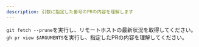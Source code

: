 ```yaml
---
description: 引数に指定した番号のPRの内容を理解します
---
```


`git fetch --prune`を実行し、リモートホストの最新状況を取得してください。
`gh pr view $ARGUMENTS`を実行し、指定したPRの内容を理解してください。
